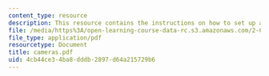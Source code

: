 ```yaml
---
content_type: resource
description: This resource contains the instructions on how to set up a digital camera.
file: /media/https%3A/open-learning-course-data-rc.s3.amazonaws.com/2-003-modeling-dynamics-and-control-i-spring-2005/4cb44ce34ba8dddb2897d64a215729b6_cameras.pdf
file_type: application/pdf
resourcetype: Document
title: cameras.pdf
uid: 4cb44ce3-4ba8-dddb-2897-d64a215729b6
---
```

